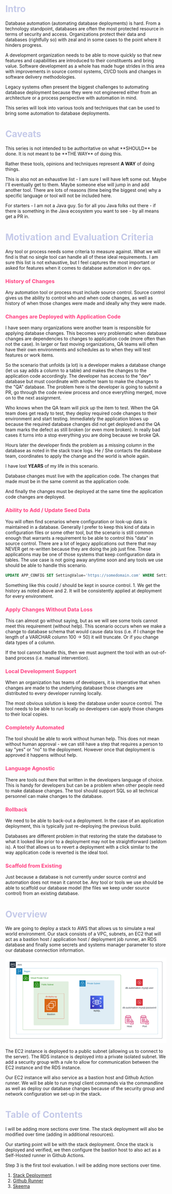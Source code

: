 <style>
.primary { color:#C5CAE9 }
.accent { color:#FF4081 }
</style>


<h1 class="primary">Intro</h1>
Database automation (automating database deployments) is hard.  From a technology standpoint, databases are often the most 
protected resource in terms of security and access.  Organizations protect their data and databases (rightfully so) with 
zeal and in some cases to the point where it hinders progress.

A development organization needs to be able to move quickly so that new features and capabilities are introduced to their 
constituents and bring value.  Software development as a whole has made huge strides in this area with improvements in source 
control systems, CI/CD tools and changes in software delivery methodologies. 

Legacy systems often present the biggest challenges to automating database deployment because they were not engineered either 
from an architecture or a process perspective with automation in mind.  

This series will look into various tools and techniques that can be used to bring some automation to database deployments.  

<h1 class="primary">Caveats</h1>
This series is not intended to be authoritative on what **SHOULD** be done.  It is not meant to be **THE WAY** of doing this.  

Rather these tools, opinions and techniques represent **A WAY** of doing things.  

This is also not an exhaustive list - I am sure I will have left some out.  Maybe I'll eventually get to them.   Maybe someone 
else will jump in and add another tool.  There are lots of reasons (time being the biggest one) why a specific language or tool
will not be included here.

For starters - I am not a Java guy.  So for all you Java folks out there - if there is something in the Java ecosystem you want to 
see - by all means get a PR in.  


<h1 class="primary">Motivation and Evaluation Criteria</h1>
Any tool or process needs some criteria to measure against.  What we will find is that no single tool can handle all of these
ideal requirements.  I am sure this list is not exhaustive, but I feel captures the most important or asked for features 
when it comes to database automation in dev ops.  

<h3 class="accent">History of Changes</h3>
Any automation tool or process must include source control.  Source control gives us the ability to control who and when 
code changes, as well as history of when those changes were made and ideally why they were made.  

<h3 class="accent">Changes are Deployed with Application Code</h3>
I have seen many organizations were another team is responsible for applying database changes.  This becomes very problematic
when database changes are dependencies to changes to application code (more often than not the case).  In larger or fast moving
organizations, QA teams will often have their own environments and schedules as to when they will test features or work items.

So the scenario that unfolds (a lot) is a developer makes a database change (let us say adds a column to a table) 
and makes the changes to the application code accordingly.  The developer has access to the "dev" database but must coordinate
with another team to make the changes to the "QA" database.  The problem here is the developer is going to submit a PR, 
go through the code review process and once everything merged, move on to the next assignment.  

Who knows when the QA team will pick up the item to test.  When the QA team does get ready to test, they deploy required
code changes to their environment and start testing.  Immediately the application blows up because the required database changes
did not get deployed and the QA team marks the defect as still broken (or even more broken).  In really bad cases it turns into
a stop everything you are doing because we broke QA.  

Hours later the developer finds the problem as a missing column in the database as noted in the stack trace logs.  He / She
contacts the database team, coordinates to apply the change and the world is whole again.  

I have lost **YEARS** of my life in this scenario.  

Database changes must live with the application code.  The changes that made must be in the same commit as the application code.  

And finally the changes must be deployed at the same time the application code changes are deployed.  

<h3 class="accent">Ability to Add / Update Seed Data</h3>
You will often find scenarios where configuration or look-up data is maintained in a database.  Generally I prefer to keep this kind 
of data in configuration files or some other tool, but the scenario is still common enough that warrants a requirement to be able to
control this "data" in source control.  There are a lot of legacy applications out there that may NEVER get re-written because
they are doing the job just fine.  These applications may be one of those systems that keep configuration data in tables.  The use case
is not going away anytime soon and any tools we use should be able to handle this scenario.

```sql
UPDATE APP_CONFIG SET SettingValue='https://somedomain.com' WHERE SettingName=WebsiteUrl ;
```

Something like this could / should be kept in source control.  1. We get the history as noted above and 2. It will be consistently 
applied at deployment for every environment.  

<h3 class="accent">Apply Changes Without Data Loss</h3>
This can almost go without saying, but as we will see some tools cannot meet this requirement (without help).  This scenario 
occurs when we make a change to database schema that would cause data loss (i.e. if I change the length of a VARCHAR column 100 -> 50) it 
will truncate.  Or if you change data types of a column.  

If the tool cannot handle this, then we must augment the tool with an out-of-band process (i.e. manual intervention).

<h3 class="accent">Local Development Support</h3>
When an organization has teams of developers, it is imperative that when changes are made to the underlying database those changes
are distributed to every developer running locally.  

The most obvious solution is keep the database under source control.  The tool needs to be able to run locally so developers
can apply those changes to their local copies.

<h3 class="accent">Completely Automated</h3>
The tool should be able to work without human help.  This does not mean without human approval - we can still have a step 
that requires a person to say "yes" or "no" to the deployment.  However once that deployment is approved it happens without
help.  

<h3 class="accent">Language Agnostic</h3>
There are tools out there that written in the developers language of choice.  This is handy for developers but can be a problem
when other people need to make database changes.  The tool should support SQL so all technical personnel can make changes to 
the database. 

<h3 class="accent">Rollback</h3>
We need to be able to back-out a deployment.  In the case of an application deployment, this is typically just re-deploying the 
previous build.  

Databases are different problem in that restoring the state the database to what it looked like prior to a deployment may not be
straightforward (seldom is).  A tool that allows us to revert a deployment with a click similar to the way application code is 
reverted is the ideal tool.

<h3 class="accent">Scaffold from Existing</h3>
Just because a database is not currently under source control and automation does not mean it cannot be.  Any tool or tools we 
use should be able to scaffold our database model (the files we keep under source control) from an existing database.  

<h1 class="primary">Overview</h1>
We are going to deploy a stack to AWS that allows us to simulate a real world environment.  Our stack consists of a VPC, 
subnets, an EC2 that will act as a bastion host / application host / deployment job runner, an RDS database and finally 
some secrets and systems manager parameter to store our database connection information. 

![](docs/images/aws-stack.png)

The EC2 instance is deployed to a public subnet (allowing us to connect to the server).  The RDS instance is deployed into 
a private isolated subnet.  We add a security group with a rule to allow for communication between the EC2 instance and
the RDS instance.  

Our EC2 instance will also service as a bastion host and Github Action runner.  We will be able to run mysql client commands
via the commandline as well as deploy our database changes because of the security group and network configuration we set-up in the 
stack.  

<h1 class="primary">Table of Contents</h1>

I will be adding more sections over time.  The stack deployment will also be modified over time (adding in additional resources).  

Our starting point will be with the stack deployment.  Once the stack is deployed and verified, we then configure the bastion host 
to also act as a Self-Hosted runner in Github Actions.  

Step 3 is the first tool evaluation.  I will be adding more sections over time.  

1. [Stack Deployment](stack/Stack-Deployment.md)
2. [Github Runner](.github/Runner.md)
3. [Skeema](skeema/Skeema.md)

